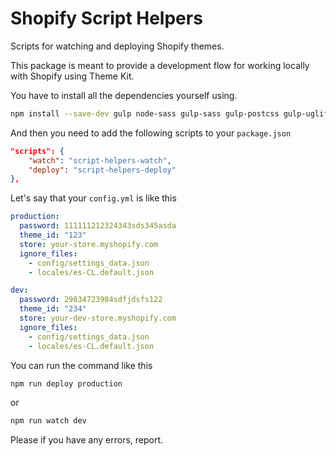 # Shopify Script Helpers 
Scripts for watching and deploying Shopify themes.

This package is meant to provide a development flow for working locally with Shopify using Theme Kit.

You have to install all the dependencies yourself using.

```bash 
npm install --save-dev gulp node-sass gulp-sass gulp-postcss gulp-uglify stylelint stylelint-scss gulp-stylelint gulp-eslint gulp-rename autoprefixer through2 browserify vinyl-source-stream babelify vinyl-buffer browser-sync yaml glob event-stream minimist @babel/core @babel/preset-env
```
And then you need to add the following scripts to your `package.json`

```json
"scripts": {
    "watch": "script-helpers-watch",
    "deploy": "script-helpers-deploy"
},
```

Let's say that your `config.yml` is like this

```yaml
production:
  password: 111111212324343sds345asda
  theme_id: "123"
  store: your-store.myshopify.com
  ignore_files:
    - config/settings_data.json
    - locales/es-CL.default.json

dev:
  password: 29834723984sdfjdsfs122
  theme_id: "234"
  store: your-dev-store.myshopify.com
  ignore_files:
    - config/settings_data.json
    - locales/es-CL.default.json
```

You can run the command like this

```bash
npm run deploy production
```
or

```bash
npm run watch dev
```

Please if you have any errors, report.